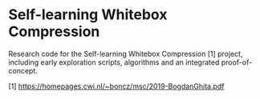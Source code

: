 # Self-learning Whitebox Compression

Research code for the Self-learning Whitebox Compression [1] project, including early exploration scripts, algorithms and an integrated proof-of-concept.

[1] https://homepages.cwi.nl/~boncz/msc/2019-BogdanGhita.pdf
